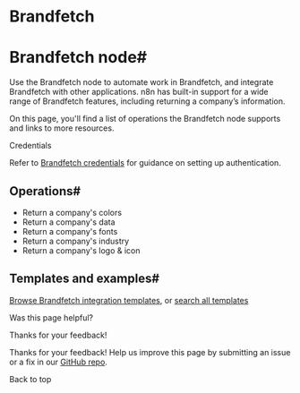 # Brandfetch

[ ](https://github.com/n8n-io/n8n-docs/edit/main/docs/integrations/builtin/app-nodes/n8n-nodes-base.brandfetch.md "Edit this page")

# Brandfetch node#

Use the Brandfetch node to automate work in Brandfetch, and integrate Brandfetch with other applications. n8n has built-in support for a wide range of Brandfetch features, including returning a company’s information.

On this page, you'll find a list of operations the Brandfetch node supports and links to more resources.

Credentials

Refer to [Brandfetch credentials](../../credentials/brandfetch/) for guidance on setting up authentication. 

## Operations#

  * Return a company's colors
  * Return a company's data
  * Return a company's fonts
  * Return a company's industry
  * Return a company's logo & icon



## Templates and examples#

[Browse Brandfetch integration templates](https://n8n.io/integrations/brandfetch/), or [search all templates](https://n8n.io/workflows/)

Was this page helpful? 

Thanks for your feedback! 

Thanks for your feedback! Help us improve this page by submitting an issue or a fix in our [GitHub repo](https://github.com/n8n-io/n8n-docs). 

Back to top 
